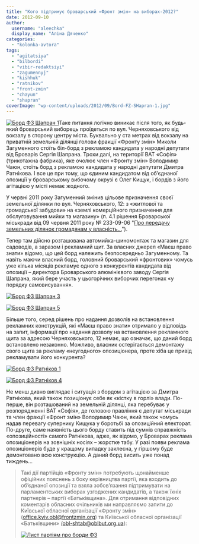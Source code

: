 ```yaml
---
title: "Кого підтримує броварський «Фронт змін» на виборах-2012?"
date: 2012-09-10
author: 
  username: "aleechka"
  display_name: "Аліна Дяченко"
categories: 
  - "kolonka-avtora"
tags: 
  - "agitatsiya"
  - "bilbordi"
  - "vibir-redaktsiyi"
  - "zagumennyj"
  - "kishhuk"
  - "ratnikov"
  - "front-zmin"
  - "chayun"
  - "shapran"
coverImage: "wp-content/uploads/2012/09/Bord-FZ-SHapran-1.jpg"
---
```


[![](https://mpz.brovary.org/wp-content/uploads/2012/09/Bord-FZ-SHapran-1.jpg "Борд ФЗ Шапран 1")](https://mpz.brovary.org/wp-content/uploads/2012/09/Bord-FZ-SHapran-1.jpg)Таке питання логічно виникає після того, як будь-який броварський виборець проїдеться по вул. Черняховського від вокзалу в сторону центру міста. Буквально у ста метрах від вокзалу на приватній земельній ділянці голови фракції «Фронту змін» Миколи Загуменного стоїть біл-борд з рекламою кандидата у народні депутати від Броварів Сергія Шапрана. Трохи далі, на території ВАТ «Софія» (трикотажна фабрика), яке очолює член «Фронту змін» Володимир Чаюн, стоїть борд з рекламою кандидата у народні депутати Дмитра Ратнікова. І все це при тому, що єдиним кандидатом від об’єднаної опозиції у броварському вибочому окрузі є Олег Кищук, і бордів з його агітацією у місті немає жодного.

У червні 2011 року Загуменний змінив цільове призначення своєї земельної ділянки по вул. Черняховського, 12: з «житлової та громадської забудови» на «землі комерційного призначення для обслуговування мийки та магазину» (п. 4.1 рішення Броварської міськради від 09 червня 2011 року № 233-09-06 "[Про передачу земельних ділянок громадянам у власність...](http://rizanenko.org/downloads/doc/9_sesia_BMR/14.pdf "Про передачу земельних ділянок у власність")").

Тепер там дійсно розташована автомийка-шиномонтаж та магазин для садоводів, а заразом і рекламний щит. За власних джерел «Маєш право знати» відомо, що цей борд належить безпосередньо Загуменному. Та навіть маючи власний борд, головний броварський «фронтовик» чомусь уже кілька місяців рекламує одного з конкурентів кандидата від опозиції – директора Броварського алюмінієвого заводу Сергія Шапрана, який бере участь у цьогорічних виборчих перегонах «у порядку самовисування».

[![](https://mpz.brovary.org/wp-content/uploads/2012/09/Bord-FZ-SHapran-3.jpg "Борд ФЗ Шапран 3")](https://mpz.brovary.org/wp-content/uploads/2012/09/Bord-FZ-SHapran-3.jpg)

[![](https://mpz.brovary.org/wp-content/uploads/2012/09/Bord-FZ-SHapran-5.jpg "Борд ФЗ Шапран 5")](https://mpz.brovary.org/wp-content/uploads/2012/09/Bord-FZ-SHapran-5.jpg)

Більше того, серед рішень про надання дозволів на встановлення рекламних конструкцій, які «Маєш право знати» отримало у відповідь на запит, інформації про надання дозволу на встановлення рекламного щита за адресою Черняховського, 12 немає, що означає, що даний борд встановлено незаконно. Можливо, власник остерігається демонтажу свого щита за рекламу «неугодного» опозиціонера, проте хіба це привід рекламувати його конкурента?

[![](https://mpz.brovary.org/wp-content/uploads/2012/09/Bord-FZ-Ratnikov-1.jpg "Борд ФЗ Ратніков 1")](https://mpz.brovary.org/wp-content/uploads/2012/09/Bord-FZ-Ratnikov-1.jpg)

[![](https://mpz.brovary.org/wp-content/uploads/2012/09/Bord-FZ-Ratnikov-4.jpg "Борд ФЗ Ратніков 4")](https://mpz.brovary.org/wp-content/uploads/2012/09/Bord-FZ-Ratnikov-4.jpg)

Не менш дивно виглядає і ситуація з бордом з агітацією за Дмитра Ратнікова, який також позиціонує себе як «кістку в горлі» влади. По-перше, він розташований на земельній ділянці, яка перебуває у розпорядженні ВАТ «Софія», де головою правління є депутат міськради та член фракції «Фронт змін» Володимир Чаюн, який також чомусь надав перевагу супернику Кищука у боротьбі за опозиційний електорат. По-друге, саме наявність цього борду ставить під сумнів справжність «опозиційності» самого Ратнікова, адже, як відомо, у Броварах реклама опозиціонерів на зовнішніх носіях – жорстке табу. У разі появи реклама опозиціонерів буде у кращому випадку заклеєна, у гіршому буде демонтовано всю конструкцію. А даний борд висить уже понад тиждень…

> Такі дії партійців «Фронту змін» потребують щонайменше офіційних пояснень з боку керівництва партії, яка входить до об’єднаної опозиції та взяла зобов’язання підтримувати на парламентських виборах узгоджених кандидатів, а також їхніх партнерів – партії «Батьківщина». Для отримання відповідних коментарів обласних очільників ми направляємо запити до Київської обласної організації «Фронту змін» ([office.kyiv.obl@frontzmin.org](mailto:office.kyiv.obl@frontzmin.org)) та Київської обласної організації «Батьківщини» _(_[obl-shtab@oblbut.org.ua](mailto:obl-shtab@oblbut.org.ua)):
> 
> [![](https://mpz.brovary.org/wp-content/uploads/2012/09/List-partiyam-pro-bordi-FZ.jpg "Лист партіям про борди ФЗ")](https://mpz.brovary.org/wp-content/uploads/2012/09/List-partiyam-pro-bordi-FZ.jpg)
